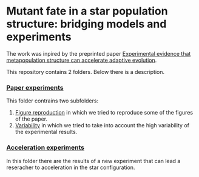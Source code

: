 # Mutant fate in a star population structure: bridging models and experiments 

The work was inpired by the preprinted paper [Experimental evidence that metapopulation structure can accelerate adaptive
evolution](https://www.biorxiv.org/content/10.1101/2021.07.13.452242v1).

This repository contains 2 folders. Below there is a description.

### [Paper experiments](https://github.com/LisaPaganiEPFL/Lab-Immersion/tree/main/Paper%20experiments)

This folder contrains two subfolders:
1) [Figure reproduction](https://github.com/LisaPaganiEPFL/Lab-Immersion/tree/main/Paper%20experiments/Figure%20reproduction) in which we tried to reproduce some of the figures of the paper.
2) [Variability](https://github.com/LisaPaganiEPFL/Lab-Immersion/tree/main/Paper%20experiments/Variability) in which we tried to take into account the high variability of the experimental results. 



### [Acceleration experiments](https://github.com/LisaPaganiEPFL/Lab-Immersion/tree/main/Acceleration%20experiments)

In this folder there are the results of a new experiment that can lead a reseracher to acceleration in the star configuration.

